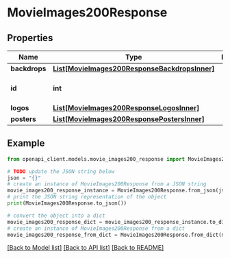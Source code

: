 # MovieImages200Response


## Properties

Name | Type | Description | Notes
------------ | ------------- | ------------- | -------------
**backdrops** | [**List[MovieImages200ResponseBackdropsInner]**](MovieImages200ResponseBackdropsInner.md) |  | [optional] 
**id** | **int** |  | [optional] [default to 0]
**logos** | [**List[MovieImages200ResponseLogosInner]**](MovieImages200ResponseLogosInner.md) |  | [optional] 
**posters** | [**List[MovieImages200ResponsePostersInner]**](MovieImages200ResponsePostersInner.md) |  | [optional] 

## Example

```python
from openapi_client.models.movie_images200_response import MovieImages200Response

# TODO update the JSON string below
json = "{}"
# create an instance of MovieImages200Response from a JSON string
movie_images200_response_instance = MovieImages200Response.from_json(json)
# print the JSON string representation of the object
print(MovieImages200Response.to_json())

# convert the object into a dict
movie_images200_response_dict = movie_images200_response_instance.to_dict()
# create an instance of MovieImages200Response from a dict
movie_images200_response_from_dict = MovieImages200Response.from_dict(movie_images200_response_dict)
```
[[Back to Model list]](../README.md#documentation-for-models) [[Back to API list]](../README.md#documentation-for-api-endpoints) [[Back to README]](../README.md)



